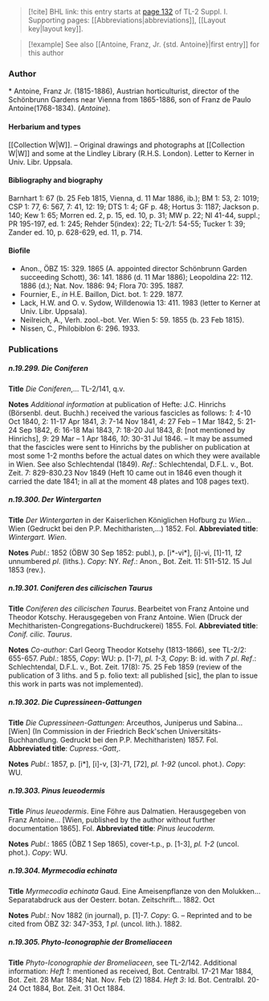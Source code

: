 > [!cite] BHL link: this entry starts at [page 132](https://www.biodiversitylibrary.org/item/103858#page/144/mode/1up) of TL-2 Suppl. I.
> Supporting pages: [[Abbreviations|abbreviations]], [[Layout key|layout key]].

> [!example] See also [[Antoine, Franz, Jr. {std. Antoine}|first entry]] for this author

### Author

\* Antoine, Franz Jr. (1815-1886), Austrian horticulturist, director of the Schönbrunn Gardens near Vienna from 1865-1886, son of Franz de Paulo Antoine(1768-1834). (*Antoine*).

#### Herbarium and types

[[Collection W|W]]. – Original drawings and photographs at [[Collection W|W]] and some at the Lindley Library (R.H.S. London). Letter to Kerner in Univ. Libr. Uppsala.

#### Bibliography and biography

Barnhart 1: 67 (b. 25 Feb 1815, Vienna, d. 11 Mar 1886, ib.); BM 1: 53, 2: 1019; CSP 1: 77, 6: 567, 7: 41, 12: 19; DTS 1: 4; GF p. 48; Hortus 3: 1187; Jackson p. 140; Kew 1: 65; Morren ed. 2, p. 15, ed. 10, p. 31; MW p. 22; NI 41-44, suppl.; PR 195-197, ed. 1: 245; Rehder 5(index): 22; TL-2/1: 54-55; Tucker 1: 39; Zander ed. 10, p. 628-629, ed. 11, p. 714.

#### Biofile

- Anon., ÖBZ 15: 329. 1865 (A. appointed director Schönbrunn Garden succeeding Schott), 36: 141. 1886 (d. 11 Mar 1886); Leopoldina 22: 112. 1886 (d.); Nat. Nov. 1886: 94; Flora 70: 395. 1887.
- Fournier, E., *in* H.E. Baillon, Dict. bot. 1: 229. 1877.
- Lack, H.W. and O. v. Sydow, Willdenowia 13: 411. 1983 (letter to Kerner at Univ. Libr. Uppsala).
- Neilreich, A., Verh. zool.-bot. Ver. Wien 5: 59. 1855 (b. 23 Feb 1815).
- Nissen, C., Philobiblon 6: 296. 1933.

### Publications

##### n.19.299. Die Coniferen

**Title**
*Die Coniferen*,... TL-2/141, q.v.

**Notes**
*Additional information* at publication of Hefte: J.C. Hinrichs (Börsenbl. deut. Buchh.) received the various fascicles as follows: *1*: 4-10 Oct 1840, 2: 11-17 Apr 1841, *3*: 7-14 Nov 1841, *4*: 27 Feb – 1 Mar 1842, 5: 21-24 Sep 1842, *6*: 16-18 Mai 1843, 7: 18-20 Jul 1843, *8*: \[not mentioned by Hinrichs\], *9*: 29 Mar – 1 Apr 1846, *10*: 30-31 Jul 1846. – It may be assumed that the fascicles were sent to Hinrichs by the publisher on publication at most some 1-2 months before the actual dates on which they were available in Wien. See also Schlechtendal (1849).
*Ref*.: Schlechtendal, D.F.L. v., Bot. Zeit. 7: 829-830.23 Nov 1849 (Heft 10 came out in 1846 even though it carried the date 1841; in all at the moment 48 plates and 108 pages text).

##### n.19.300. Der Wintergarten

**Title**
*Der Wintergarten* in der Kaiserlichen Königlichen Hofburg zu *Wien*... Wien (Gedruckt bei den P.P. Mechitharisten,...) 1852. Fol.
**Abbreviated title**: *Wintergart. Wien*.

**Notes**
*Publ*.: 1852 (ÖBW 30 Sep 1852: publ.), p. \[i\*-vi\*\], \[i\]-vi, \[1\]-11, *12* unnumbered *pl*. (liths.).
*Copy*: NY.
*Ref*.: Anon., Bot. Zeit. 11: 511-512. 15 Jul 1853 (rev.).

##### n.19.301. Coniferen des cilicischen Taurus

**Title**
*Coniferen des cilicischen Taurus*. Bearbeitet von Franz Antoine und Theodor Kotschy. Herausgegeben von Franz Antoine. Wien (Druck der Mechitharisten-Congregations-Buchdruckerei) 1855. Fol.
**Abbreviated title**: *Conif. cilic. Taurus*.

**Notes**
*Co-author*: Carl Georg Theodor Kotsehy (1813-1866), see TL-2/2: 655-657.
*Publ*.: 1855, *Copy*: WU: p. \[1-7\], *pl. 1-3, Copy*: B: id. with *7 pl*.
*Ref*.: Schlechtendal, D.F.L. v., Bot. Zeit. 17(8): 75. 25 Feb 1859 (review of the publication of 3 liths. and 5 p. folio text: all published \[sic\], the plan to issue this work in parts was not implemented).

##### n.19.302. Die Cupressineen-Gattungen

**Title**
*Die Cupressineen-Gattungen*: Arceuthos, Juniperus und Sabina... \[Wien\] (In Commission in der Friedrich Beck'schen Universitäts-Buchhandlung. Gedruckt bei den P.P. Mechitharisten) 1857. Fol.
**Abbreviated title**: *Cupress.-Gatt*,.

**Notes**
*Publ*.: 1857, p. \[i\*\], \[i\]-v, \[3\]-71, \[72\], *pl. 1-92* (uncol. phot.). *Copy*: WU.

##### n.19.303. Pinus leueodermis

**Title**
*Pinus leueodermis*. Eine Föhre aus Dalmatien. Herausgegeben von Franz Antoine... \[Wien, published by the author without further documentation 1865\]. Fol.
**Abbreviated title**: *Pinus leucoderm.*

**Notes**
*Publ*.: 1865 (ÖBZ 1 Sep 1865), cover-t.p., p. \[1-3\], *pl. 1-2* (uncol. phot.). *Copy*: WU.

##### n.19.304. Myrmecodia echinata

**Title**
*Myrmecodia echinata* Gaud. Eine Ameisenpflanze von den Molukken... Separatabdruck aus der Oesterr. botan. Zeitschrift... 1882. Oct

**Notes**
*Publ*.: Nov 1882 (in journal), p. \[1\]-7. *Copy*: G. – Reprinted and to be cited from ÖBZ 32: 347-353, *1 pl*. (uncol. lith.). 1882.

##### n.19.305. Phyto-Iconographie der Bromeliaceen

**Title**
*Phyto-Iconographie der Bromeliaceen*, see TL-2/142. Additional information: *Heft 1*: mentioned as received, Bot. Centralbl. 17-21 Mar 1884, Bot. Zeit. 28 Mar 1884; Nat. Nov. Feb (2) 1884.
*Heft 3*: Id. Bot. Centralbl. 20-24 Oct 1884, Bot. Zeit. 31 Oct 1884.

